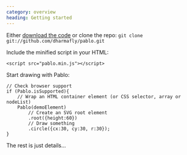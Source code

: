 ```yaml
--- 
category: overview
heading: Getting started
---
```


Either [download the code](#download) or clone the repo:
`git clone git://github.com/dharmafly/pablo.git`

Include the minified script in your HTML:

	<script src="pablo.min.js"></script>


Start drawing with Pablo:
	
	// Check browser support
	if (Pablo.isSupported){
		// Wrap an HTML container element (or CSS selector, array or nodeList)
		Pablo(demoElement)
			// Create an SVG root element
			.root({height:60})
			// Draw something
			.circle({cx:30, cy:30, r:30});
	}

The rest is just details...